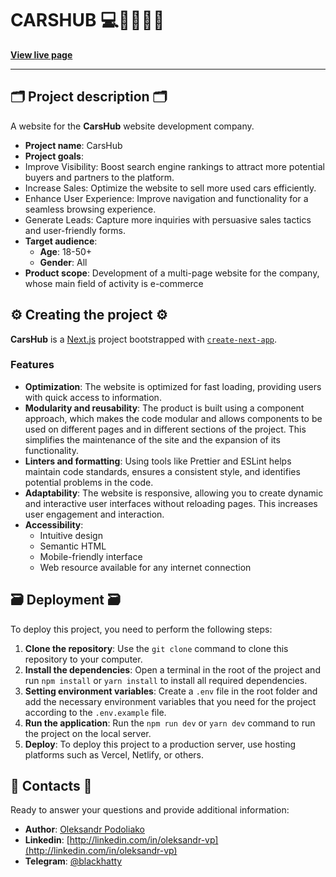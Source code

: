# CARSHUB 💻🧩👨🏿‍💻

**[View live page](https://carshub-store.vercel.app/)**

---

## 🗂️ Project description 🗂️

A website for the **CarsHub** website development company.

- **Project name**: CarsHub
- **Project goals**:
- Improve Visibility: Boost search engine rankings to attract more potential
  buyers and partners to the platform.
- Increase Sales: Optimize the website to sell more used cars efficiently.
- Enhance User Experience: Improve navigation and functionality for a seamless
  browsing experience.
- Generate Leads: Capture more inquiries with persuasive sales tactics and
  user-friendly forms.
- **Target audience**:
  - **Age**: 18-50+
  - **Gender**: All
- **Product scope**: Development of a multi-page website for the company, whose
  main field of activity is e-commerce

## ⚙️ Creating the project ⚙️

**CarsHub** is a [Next.js](https://nextjs.org/) project bootstrapped with
[`create-next-app`](https://github.com/vercel/next.js/tree/canary/packages/create-next-app).

### Features

- **Optimization**: The website is optimized for fast loading, providing users
  with quick access to information.
- **Modularity and reusability**: The product is built using a component
  approach, which makes the code modular and allows components to be used on
  different pages and in different sections of the project. This simplifies the
  maintenance of the site and the expansion of its functionality.
- **Linters and formatting**: Using tools like Prettier and ESLint helps
  maintain code standards, ensures a consistent style, and identifies potential
  problems in the code.
- **Adaptability**: The website is responsive, allowing you to create dynamic
  and interactive user interfaces without reloading pages. This increases user
  engagement and interaction.
- **Accessibility**:
  - Intuitive design
  - Semantic HTML
  - Mobile-friendly interface
  - Web resource available for any internet connection

## 🗃️ Deployment 🗃️

To deploy this project, you need to perform the following steps:

1. **Clone the repository**: Use the `git clone` command to clone this
   repository to your computer.
2. **Install the dependencies**: Open a terminal in the root of the project and
   run `npm install` or `yarn install` to install all required dependencies.
3. **Setting environment variables**: Create a `.env` file in the root folder
   and add the necessary environment variables that you need for the project
   according to the `.env.example` file.
4. **Run the application**: Run the `npm run dev` or `yarn dev` command to run
   the project on the local server.
5. **Deploy**: To deploy this project to a production server, use hosting
   platforms such as Vercel, Netlify, or others.

## 📱 Contacts 📱

Ready to answer your questions and provide additional information:

- **Author**: [Oleksandr Podoliako](https://github.com/BlackyHat)
- **Linkedin**:
  [http://linkedin.com/in/oleksandr-vp](http://linkedin.com/in/oleksandr-vp)
- **Telegram**: [@blackhatty](https://t.me/blackhatty)
